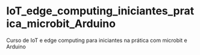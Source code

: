 # IoT_edge_computing_iniciantes_pratica_microbit_Arduino
Curso de IoT e edge computing para iniciantes na prática com microbit e Arduino 
